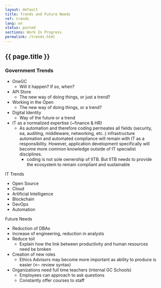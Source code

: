 ```yaml
---
layout: default
title: Trends and Future Needs
ref: trends
lang: en
status: posted
sections: Work In Progress
permalink: /trends.html
---
```


## {{ page.title }}

### Government Trends

- OneGC
  - Will it happen? If so, when?
- API Store
  - The new way of doing things, or just a trend?
- Working in the Open
  - The new way of doing things, or a trend?
- Digital Identity
  - Way of the future or a trend
- IT as a normalized expertise (~finance & HR)
  - As automation and therefore coding permeates all fields (security, ea, auditing, middleware, networking, etc..) infrastructure automation and automated compliance will remain with IT as a responsibility. However, application development specifically will become more common knowledge outside of IT specialist disciplines.
    - coding is not sole ownership of IITB. But IITB needs to provide the ecosystem to remain compliant and sustainable

IT Trends

- Open Source
- Cloud
- Artificial Intelligence
- Blockchain
- DevOps
- Automation

Future Needs

- Reduction of DBAs
- Increase of engineering, reduction in analysts
- Reduce toil
  - Explain how the link between productivity and human resources need be broken
- Creation of new roles
  - Ethics Advisors may become more important as ability to produce is easier (<-- review syntax)
- Organizations need full time teachers (internal GC Schools)
  - Employees can approach to ask questions
  - Constantly offer courses to staff

